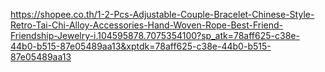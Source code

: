 https://shopee.co.th/1-2-Pcs-Adjustable-Couple-Bracelet-Chinese-Style-Retro-Tai-Chi-Alloy-Accessories-Hand-Woven-Rope-Best-Friend-Friendship-Jewelry-i.104595878.7075354100?sp_atk=78aff625-c38e-44b0-b515-87e05489aa13&xptdk=78aff625-c38e-44b0-b515-87e05489aa13
